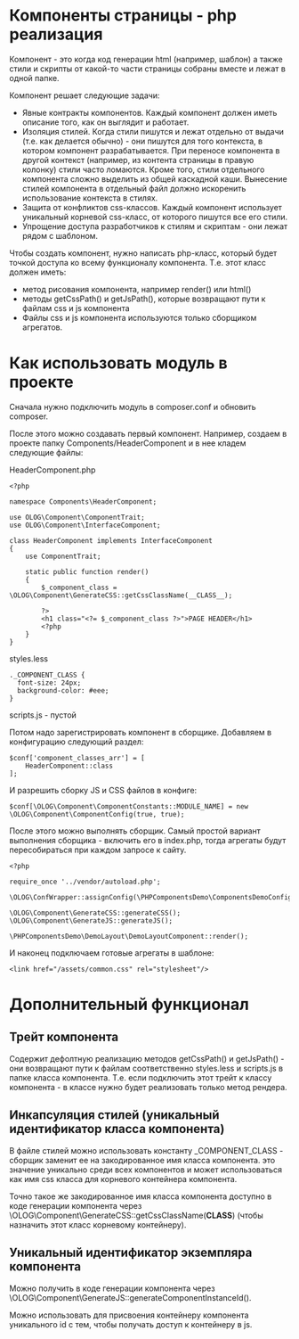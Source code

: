 # Компоненты страницы - php реализация

Компонент - это когда код генерации html (например, шаблон) а также стили и скрипты от какой-то части страницы собраны вместе и лежат в одной папке.

Компонент решает следующие задачи:

- Явные контракты компонентов. Каждый компонент должен иметь описание того, как он выглядит и работает.
- Изоляция стилей. Когда стили пишутся и лежат отдельно от выдачи (т.е. как делается обычно) - они пишутся для того контекста, в котором компонент разрабатывается. При переносе компонента в другой контекст (например, из контента страницы в правую колонку) стили часто ломаются. Кроме того, стили отдельного компонента сложно выделить из общей каскадной каши. Вынесение стилей компонента в отдельный файл должно искоренить использование контекста в стилях.
- Защита от конфликтов css-классов. Каждый компонент использует уникальный корневой css-класс, от которого пишутся все его стили.
- Упрощение доступа разработчиков к стилям и скриптам - они лежат рядом с шаблоном.

Чтобы создать компонент, нужно написать php-класс, который будет точкой доступа ко всему функционалу компонента. Т.е. этот класс должен иметь:

- метод рисования компонента, например render() или html()
- методы getCssPath() и getJsPath(), которые возвращают пути к файлам css и js компонента
- Файлы css и js компонента используются только сборщиком агрегатов.

# Как использовать модуль в проекте

Сначала нужно подключить модуль в composer.conf и обновить composer.

После этого можно создавать первый компонент. Например, создаем в проекте папку Components/HeaderComponent и в нее кладем следующие файлы:

HeaderComponent.php

    <?php

    namespace Components\HeaderComponent;

    use OLOG\Component\ComponentTrait;
    use OLOG\Component\InterfaceComponent;

    class HeaderComponent implements InterfaceComponent
    {
        use ComponentTrait;

        static public function render()
        {
            $_component_class = \OLOG\Component\GenerateCSS::getCssClassName(__CLASS__);

            ?>
            <h1 class="<?= $_component_class ?>">PAGE HEADER</h1>
            <?php
        }
    }

styles.less

    ._COMPONENT_CLASS {
      font-size: 24px;
      background-color: #eee;
    }

scripts.js - пустой

Потом надо зарегистрировать компонент в сборщике. Добавляем в конфигурацию следующий раздел:

    $conf['component_classes_arr'] = [
        HeaderComponent::class
    ];

И разрешить сборку JS и CSS файлов в конфиге:

    $conf[\OLOG\Component\ComponentConstants::MODULE_NAME] = new \OLOG\Component\ComponentConfig(true, true);

После этого можно выполнять сборщик. Самый простой вариант выполнения сборщика - включить его в index.php, тогда агрегаты будут пересобираться при каждом запросе к сайту.

    <?php

    require_once '../vendor/autoload.php';

    \OLOG\ConfWrapper::assignConfig(\PHPComponentsDemo\ComponentsDemoConfig::get());

    \OLOG\Component\GenerateCSS::generateCSS();
    \OLOG\Component\GenerateJS::generateJS();

    \PHPComponentsDemo\DemoLayout\DemoLayoutComponent::render();

И наконец подключаем готовые агрегаты в шаблоне:

    <link href="/assets/common.css" rel="stylesheet"/>

# Дополнительный функционал

## Трейт компонента

Содержит дефолтную реализацию методов getCssPath() и getJsPath() - они возвращают пути к файлам соответственно styles.less и scripts.js в папке класса компонента. Т.е. если подключить этот трейт к классу компонента - в классе нужно будет реализовать только метод рендера.

## Инкапсуляция стилей (уникальный идентификатор класса компонента)

В файле стилей можно использовать константу _COMPONENT_CLASS - сборщик заменит ее на закодированное имя класса компонента. это значение уникально среди всех компонентов и может использоваться как имя css класса для корневого контейнера компонента.

Точно такое же закодированное имя класса компонента доступно в коде генерации компонента через \OLOG\Component\GenerateCSS::getCssClassName(__CLASS__) (чтобы назначить этот класс корневому контейнеру).

## Уникальный идентификатор экземпляра компонента

Можно получить в коде генерации компонента через \OLOG\Component\GenerateJS::generateComponentInstanceId().

Можно использовать для присвоения контейнеру компонента уникального id с тем, чтобы получать доступ к контейнеру в js.
